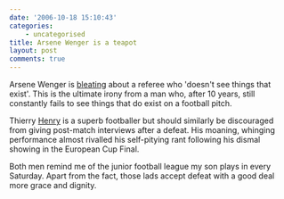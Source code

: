 ```yaml
---
date: '2006-10-18 15:10:43'
categories:
    - uncategorised
title: Arsene Wenger is a teapot
layout: post
comments: true
---
```

Arsene Wenger is
[bleating](http://news.bbc.co.uk/sport1/hi/football/europe/6050848.stm)
about a referee who 'doesn't see things that exist'. This is the
ultimate irony from a man who, after 10 years, still constantly fails to
see things that do exist on a football pitch.

Thierry [Henry](http://www.nbrightside.com/blog/2006/05/18/priceless/)
is a superb footballer but should similarly be discouraged from giving
post-match interviews after a defeat. His moaning, whinging performance
almost rivalled his self-pitying rant following his dismal showing in
the European Cup Final.

Both men remind me of the junior football league my son plays in every
Saturday. Apart from the fact, those lads accept defeat with a good deal
more grace and dignity.
